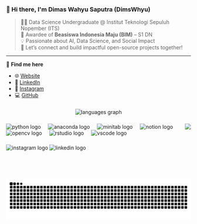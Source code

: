 ### 👋 Hi there, I'm **Dimas Wahyu Saputra** (DimsWhyu)  
> 🧑‍🎓 Data Science Undergraduate @ Institut Teknologi Sepuluh Nopember (ITS)  
> 🏅 Awardee of **Beasiswa Indonesia Maju (BIM)** – S1 DN  
> 💡 Passionate about AI, Data Science, and Social Impact  
> 🚀 Let’s connect and build impactful open-source projects together!

---

🔗 **Find me here**  
- 🌐 [Website](https://dimsws.framer.website/)  
- 💼 [LinkedIn](https://www.linkedin.com/in/dimaswahyusaputra111/)  
- 📸 [Instagram](https://www.instagram.com/dwhyu.s_/)  
- 💻 [GitHub](https://github.com/DimsWhyu)

###

<div align="center">
  <img src="https://github-readme-stats.vercel.app/api/top-langs?username=DimsWhyu&locale=en&hide_title=false&layout=compact&card_width=320&langs_count=5&theme=radical&hide_border=false" height="150" alt="languages graph"  />
</div>

###

<img align="right" height="150" src="https://media.giphy.com/media/v1.Y2lkPWVjZjA1ZTQ3NHdocjRxM3AzajlsZzJiZWh6anl1MzI1MXpmazJmNGhyZGNkeHIwcyZlcD12MV9naWZzX3NlYXJjaCZjdD1n/l3q2XB76CaWPggiNW/giphy.gif"  />

###

<div align="left">
  <img src="https://cdn.jsdelivr.net/gh/devicons/devicon/icons/python/python-original.svg" height="30" alt="python logo"  />
  <img width="12" />
  <img src="https://cdn.jsdelivr.net/gh/devicons/devicon/icons/anaconda/anaconda-original.svg" height="30" alt="anaconda logo"  />
  <img width="12" />
  <img src="https://cdn.jsdelivr.net/gh/devicons/devicon/icons/minitab/minitab-original.svg" height="30" alt="minitab logo"  />
  <img width="12" />
  <img src="https://cdn.jsdelivr.net/gh/devicons/devicon/icons/notion/notion-original.svg" height="30" alt="notion logo"  />
  <img width="12" />
  <img src="https://cdn.jsdelivr.net/gh/devicons/devicon/icons/opencv/opencv-original.svg" height="30" alt="opencv logo"  />
  <img width="12" />
  <img src="https://cdn.jsdelivr.net/gh/devicons/devicon/icons/rstudio/rstudio-original.svg" height="30" alt="rstudio logo"  />
  <img width="12" />
  <img src="https://cdn.jsdelivr.net/gh/devicons/devicon/icons/vscode/vscode-original.svg" height="30" alt="vscode logo"  />
</div>

###

<div align="left">
  <img src="https://img.shields.io/static/v1?message=Instagram&logo=instagram&label=&color=E4405F&logoColor=white&labelColor=&style=for-the-badge" height="35" alt="instagram logo"  />
  <img src="https://img.shields.io/static/v1?message=LinkedIn&logo=linkedin&label=&color=0077B5&logoColor=white&labelColor=&style=for-the-badge" height="35" alt="linkedin logo"  />
</div>

###

<br clear="both">

<img src="https://raw.githubusercontent.com/DimsWhyu/DimsWhyu/output/snake.svg" alt="Snake animation" />

###
